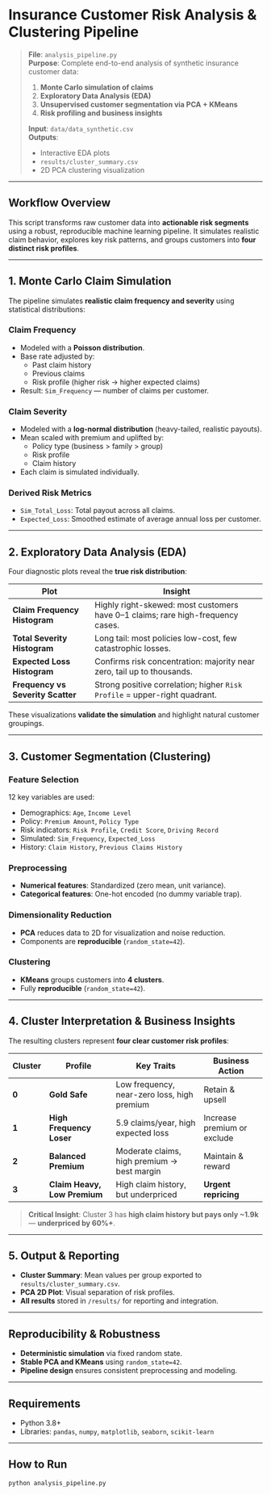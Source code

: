 # Insurance Customer Risk Analysis & Clustering Pipeline

> **File**: `analysis_pipeline.py`  
> **Purpose**: Complete end-to-end analysis of synthetic insurance customer data:  
> 1. **Monte Carlo simulation of claims**  
> 2. **Exploratory Data Analysis (EDA)**  
> 3. **Unsupervised customer segmentation via PCA + KMeans**  
> 4. **Risk profiling and business insights**  
>  
> **Input**: `data/data_synthetic.csv`  
> **Outputs**:  
> - Interactive EDA plots  
> - `results/cluster_summary.csv`  
> - 2D PCA clustering visualization  

---

## Workflow Overview

This script transforms raw customer data into **actionable risk segments** using a robust, reproducible machine learning pipeline. It simulates realistic claim behavior, explores key risk patterns, and groups customers into **four distinct risk profiles**.

---

## 1. Monte Carlo Claim Simulation

The pipeline simulates **realistic claim frequency and severity** using statistical distributions:

### Claim Frequency
- Modeled with a **Poisson distribution**.
- Base rate adjusted by:
  - Past claim history
  - Previous claims
  - Risk profile (higher risk → higher expected claims)
- Result: `Sim_Frequency` — number of claims per customer.

### Claim Severity
- Modeled with a **log-normal distribution** (heavy-tailed, realistic payouts).
- Mean scaled with premium and uplifted by:
  - Policy type (business > family > group)
  - Risk profile
  - Claim history
- Each claim is simulated individually.

### Derived Risk Metrics
- `Sim_Total_Loss`: Total payout across all claims.
- `Expected_Loss`: Smoothed estimate of average annual loss per customer.

---

## 2. Exploratory Data Analysis (EDA)

Four diagnostic plots reveal the **true risk distribution**:

| Plot | Insight |
|------|--------|
| **Claim Frequency Histogram** | Highly right-skewed: most customers have 0–1 claims; rare high-frequency cases. |
| **Total Severity Histogram** | Long tail: most policies low-cost, few catastrophic losses. |
| **Expected Loss Histogram** | Confirms risk concentration: majority near zero, tail up to thousands. |
| **Frequency vs Severity Scatter** | Strong positive correlation; higher `Risk Profile` = upper-right quadrant. |

These visualizations **validate the simulation** and highlight natural customer groupings.

---

## 3. Customer Segmentation (Clustering)

### Feature Selection
12 key variables are used:
- Demographics: `Age`, `Income Level`
- Policy: `Premium Amount`, `Policy Type`
- Risk indicators: `Risk Profile`, `Credit Score`, `Driving Record`
- Simulated: `Sim_Frequency`, `Expected_Loss`
- History: `Claim History`, `Previous Claims History`

### Preprocessing
- **Numerical features**: Standardized (zero mean, unit variance).
- **Categorical features**: One-hot encoded (no dummy variable trap).

### Dimensionality Reduction
- **PCA** reduces data to 2D for visualization and noise reduction.
- Components are **reproducible** (`random_state=42`).

### Clustering
- **KMeans** groups customers into **4 clusters**.
- Fully **reproducible** (`random_state=42`).

---

## 4. Cluster Interpretation & Business Insights

The resulting clusters represent **four clear customer risk profiles**:

| Cluster | Profile | Key Traits | Business Action |
|--------|--------|-----------|-----------------|
| **0** | **Gold Safe** | Low frequency, near-zero loss, high premium | Retain & upsell |
| **1** | **High Frequency Loser** | 5.9 claims/year, high expected loss | Increase premium or exclude |
| **2** | **Balanced Premium** | Moderate claims, high premium → best margin | Maintain & reward |
| **3** | **Claim Heavy, Low Premium** | High claim history, but underpriced | **Urgent repricing** |

> **Critical Insight**: Cluster 3 has **high claim history but pays only ~1.9k** — **underpriced by 60%+**.

---

## 5. Output & Reporting

- **Cluster Summary**: Mean values per group exported to `results/cluster_summary.csv`.
- **PCA 2D Plot**: Visual separation of risk profiles.
- **All results** stored in `/results/` for reporting and integration.

---

## Reproducibility & Robustness

- **Deterministic simulation** via fixed random state.
- **Stable PCA and KMeans** using `random_state=42`.
- **Pipeline design** ensures consistent preprocessing and modeling.

---

## Requirements

- Python 3.8+
- Libraries: `pandas`, `numpy`, `matplotlib`, `seaborn`, `scikit-learn`

---

## How to Run

```bash
python analysis_pipeline.py
